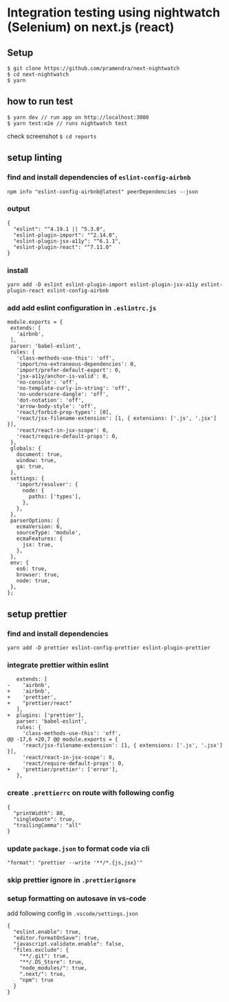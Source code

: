 # Integration testing using nightwatch (Selenium) on next.js (react)

## Setup

```
$ git clone https://github.com/pramendra/next-nightwatch
$ cd next-nightwatch
$ yarn
```

## how to run test

```
$ yarn dev // run app on http://localhost:3000
$ yarn test:e2e // runs nightwatch test
```

check screenshot `$ cd reports`

## setup linting

### find and install dependencies of `eslint-config-airbnb`

`npm info "eslint-config-airbnb@latest" peerDependencies --json`

### output

```
{
  "eslint": "^4.19.1 || ^5.3.0",
  "eslint-plugin-import": "^2.14.0",
  "eslint-plugin-jsx-a11y": "^6.1.1",
  "eslint-plugin-react": "^7.11.0"
}
```

### install

```
yarn add -D eslint eslint-plugin-import eslint-plugin-jsx-a11y eslint-plugin-react eslint-config-airbnb
```

### add add eslint configuration in `.eslintrc.js`

```
module.exports = {
 extends: [
   'airbnb',
 ],
 parser: 'babel-eslint',
 rules: {
   'class-methods-use-this': 'off',
   'import/no-extraneous-dependencies': 0,
   'import/prefer-default-export': 0,
   'jsx-a11y/anchor-is-valid': 0,
   'no-console': 'off',
   'no-template-curly-in-string': 'off',
   'no-underscore-dangle': 'off',
   'dot-notation': 'off',
   'arrow-body-style': 'off',
   'react/forbid-prop-types': [0],
   'react/jsx-filename-extension': [1, { extensions: ['.js', '.jsx'] }],
   'react/react-in-jsx-scope': 0,
   'react/require-default-props': 0,
 },
 globals: {
   document: true,
   window: true,
   ga: true,
 },
 settings: {
   'import/resolver': {
     node: {
       paths: ['types'],
     },
   },
 },
 parserOptions: {
   ecmaVersion: 6,
   sourceType: 'module',
   ecmaFeatures: {
     jsx: true,
   },
 },
 env: {
   es6: true,
   browser: true,
   node: true,
 },
};
```

## setup prettier

### find and install dependencies

```
yarn add -D prettier eslint-config-prettier eslint-plugin-prettier
```

### integrate prettier within eslint

```
   extends: [
-    'airbnb',
+    'airbnb',
+    'prettier',
+    "prettier/react"
   ],
+  plugins: ['prettier'],
   parser: 'babel-eslint',
   rules: {
     'class-methods-use-this': 'off',
@@ -17,6 +20,7 @@ module.exports = {
     'react/jsx-filename-extension': [1, { extensions: ['.js', '.jsx'] }],
     'react/react-in-jsx-scope': 0,
     'react/require-default-props': 0,
+    'prettier/prettier': ['error'],
   },
```

### create `.prettierrc` on route with following config

```
{
  "printWidth": 80,
  "singleQuote": true,
  "trailingComma": "all"
}
```

### update `package.json` to format code via cli

```
"format": "prettier --write '**/*.{js,jsx}'"
```

### skip prettier ignore in `.prettierignore`

### setup formatting on autosave in vs-code

add following config in `.vscode/settings.json`

```
{
  "eslint.enable": true,
  "editor.formatOnSave": true,
  "javascript.validate.enable": false,
  "files.exclude": {
    "**/.git": true,
    "**/.DS_Store": true,
    "node_modules/": true,
    ".next/": true,
    "npm": true
  }
}
```
